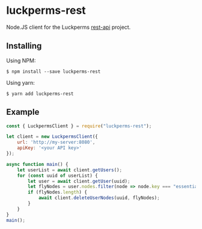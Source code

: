 # luckperms-rest

Node.JS client for the Luckperms [rest-api](https://github.com/luckperms/rest-api) project.

## Installing

Using NPM:

```
$ npm install --save luckperms-rest
```

Using yarn:

```
$ yarn add luckperms-rest
```

## Example

```js
const { LuckpermsClient } = require("luckperms-rest");

let client = new LuckpermsClient({
    url: 'http://my-server:8080',
    apiKey: '<your API key>'
});

async function main() {
    let userList = await client.getUsers();
    for (const uuid of userList) {
        let user = await client.getUser(uuid);
        let flyNodes = user.nodes.filter(node => node.key === "essentials.fly");
        if (flyNodes.length) {
            await client.deleteUserNodes(uuid, flyNodes);
        }
    }
}
main();
```